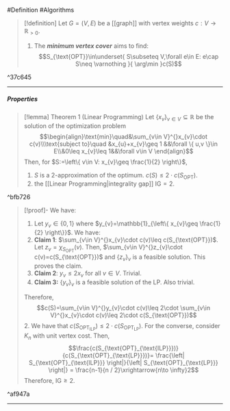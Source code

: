 #Definition #Algorithms 

> [!definition]
> Let $G=(V,E)$ be a [[graph]] with vertex weights $c:V\to \mathbb{R}_{>0}$. 
> 1. The ***minimum vertex cover*** aims to find: $$S_{\text{OPT}}\in\underset{ S\subseteq V,\forall e\in E: e\cap S\neq \varnothing }{ \arg\min }c(S)$$

^37c645

---
##### Properties
> [!lemma] Theorem 1 (Linear Programming)
> Let $\{ x_{v} \}_{v\in V}\subseteq \mathbb{R}$ be the solution of the optimization problem $$\begin{align}\text{min}\quad&\sum_{v\in V}^{}x_{v}\cdot c(v)\\\text{subject to}\quad &x_{u}+x_{v}\geq 1 &&\forall \{ u,v \}\in E\\&0\leq x_{v}\leq 1&&\forall v\in V \end{align}$$Then, for $S:=\left\{  v\in V: x_{v}\geq \frac{1}{2}  \right\}$, 
> 1. $S$ is a $2$-approximation of the optimum. $c(S)\leq 2\cdot c(S_{\text{OPT}})$.
> 2. the [[Linear Programming|integrality gap]] $\text{IG}= 2$.

^bfb726


> [!proof]-
> We have:
> 1. Let $y_{v}\in \{ 0,1 \}$ where $y_{v}=\mathbb{1}_{\left\{  x_{v}\geq \frac{1}{2}  \right\}}$. We have:
> 	1. **Claim 1**: $\sum_{v\in V}^{}x_{v}\cdot c(v)\leq c(S_{\text{OPT}})$. 
>    Let $z_{v} =\chi_{S_{\text{OPT}}}(v)$. Then, $\sum_{v\in V}^{}z_{v}\cdot c(v)=c(S_{\text{OPT}})$ and $\{ z_{v} \}_{v}$ is a feasible solution. This proves the claim.
> 	1. **Claim 2**: $y_{v}\leq 2x_{v}$ for all $v\in V$. 
>	Trivial.
>	1. **Claim 3:** $\{ y_{v} \}_{v}$ is a feasible solution of the LP.
>   Also trivial. 
> 
> 	Therefore, $$c(S)=\sum_{v\in V}^{}y_{v}\cdot c(v)\leq 2\cdot \sum_{v\in V}^{}x_{v}\cdot c(v)\leq 2\cdot c(S_{\text{OPT}})$$
> 2. We have that $c(S_{\text{OPT}_{\text{ILP}}})\leq 2\cdot c(S_{\text{OPT}_{\text{LP}}})$. For the converse, consider $K_{n}$ with unit vertex cost. Then, $$\frac{c(S_{\text{OPT}_{\text{ILP}}})}{c(S_{\text{OPT}_{\text{LP}}})}= \frac{\left| S_{\text{OPT}_{\text{ILP}}} \right|}{\left| S_{\text{OPT}_{\text{LP}}} \right|} = \frac{n-1}{n / 2}\xrightarrow{n\to \infty}2$$Therefore, $\text{IG}\geq 2$. 

^af947a

---